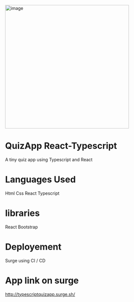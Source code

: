 <a href="https://ibb.co/B6dJN1V"><img src="https://i.ibb.co/B6dJN1V/image.png" alt="image" border="0" height="400" width="400"></a>

# QuizApp React-Typescript
 A tiny quiz app using Typescript and React
# Languages Used
 Html
 Css
 React
 Typescript
# libraries
 React Bootstrap
# Deployement
 Surge using CI / CD
# App link on surge

http://typescriptquizapp.surge.sh/

